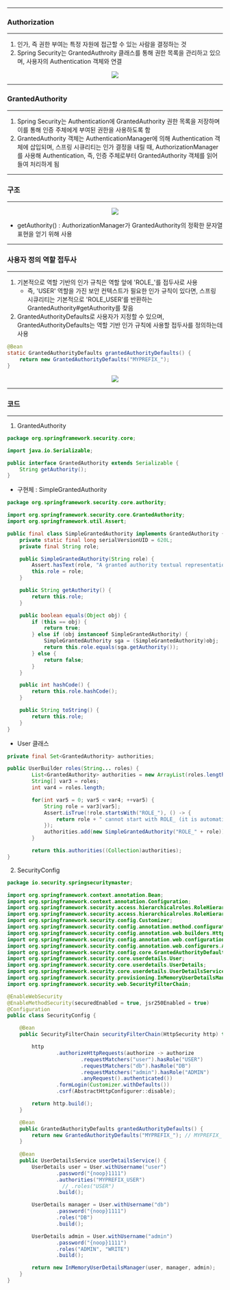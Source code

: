-----
### Authorization
-----
1. 인가, 즉 권한 부여는 특정 자원에 접근할 수 있는 사람을 결정하는 것
2. Spring Security는 GrantedAuthroity 클래스를 통해 권한 목록을 관리하고 있으며, 사용자의 Authentication 객체와 연결
<div align="center">
<img src="https://github.com/user-attachments/assets/9cff80be-e2b2-4d46-9e60-2e31d6eaf22d">
</div>

-----
### GrantedAuthority
-----
1. Spring Security는 Authentication에 GrantedAuthority 권한 목록을 저장하며 이를 통해 인증 주체에게 부여된 권한을 사용하도록 함
2. GrantedAuthority 객체는 AuthenticationManager에 의해 Authentication 객체에 삽입되며, 스프링 시큐리티는 인가 결정을 내릴 때, AuthorizationManager를 사용해 Authentication, 즉, 인증 주체로부터 GrantedAuthority 객체를 읽어들여 처리하게 됨

-----
### 구조
-----
<div align="center">
<img src="https://github.com/user-attachments/assets/4290e2b7-3891-4fe0-a83d-93c7db9b6f55">
</div>

  - getAuthority() : AuthorizationManager가 GrantedAuthority의 정확한 문자열 표현을 얻기 위해 사용

-----
### 사용자 정의 역할 접두사
-----
1. 기본적으로 역할 기반의 인가 규칙은 역할 앞에 'ROLE_'를 접두사로 사용
   - 즉, 'USER' 역할을 가진 보안 컨텍스트가 필요한 인가 규칙이 있다면, 스프링 시큐리티는 기본적으로 'ROLE_USER'를 반환하는 GrantedAuthority#getAuthority를 찾음
2. GrantedAuthorityDefaults로 사용자가 지정할 수 있으며, GrantedAuthorityDefaults는 역할 기반 인가 규칙에 사용할 접두사를 정의하는데 사용
```java
@Bean
static GrantedAuthorityDefaults grantedAuthorityDefaults() {
    return new GrantedAuthorityDefaults("MYPREFIX_");
}
```
<div align="center">
<img src="https://github.com/user-attachments/assets/1a7d1679-aa4b-413d-95a2-aeadc6636422">
</div>

-----
### 코드
-----
1. GrantedAuthority
```java
package org.springframework.security.core;

import java.io.Serializable;

public interface GrantedAuthority extends Serializable {
    String getAuthority();
}
```

  - 구현체 : SimpleGrantedAuthority
```java
package org.springframework.security.core.authority;

import org.springframework.security.core.GrantedAuthority;
import org.springframework.util.Assert;

public final class SimpleGrantedAuthority implements GrantedAuthority {
    private static final long serialVersionUID = 620L;
    private final String role;

    public SimpleGrantedAuthority(String role) {
        Assert.hasText(role, "A granted authority textual representation is required");
        this.role = role;
    }

    public String getAuthority() {
        return this.role;
    }

    public boolean equals(Object obj) {
        if (this == obj) {
            return true;
        } else if (obj instanceof SimpleGrantedAuthority) {
            SimpleGrantedAuthority sga = (SimpleGrantedAuthority)obj;
            return this.role.equals(sga.getAuthority());
        } else {
            return false;
        }
    }

    public int hashCode() {
        return this.role.hashCode();
    }

    public String toString() {
        return this.role;
    }
}
```

  - User 클래스
```java
private final Set<GrantedAuthority> authorities;

public UserBuilder roles(String... roles) {
        List<GrantedAuthority> authorities = new ArrayList(roles.length);
        String[] var3 = roles;
        int var4 = roles.length;

        for(int var5 = 0; var5 < var4; ++var5) {
            String role = var3[var5];
            Assert.isTrue(!role.startsWith("ROLE_"), () -> {
                return role + " cannot start with ROLE_ (it is automatically added)";
            });
            authorities.add(new SimpleGrantedAuthority("ROLE_" + role)); // SimpleGrantedAuthority 저장 (접두사가 ROLE_로 설정)
        }

        return this.authorities((Collection)authorities);
}
```

2. SecurityConfig
```java
package io.security.springsecuritymaster;

import org.springframework.context.annotation.Bean;
import org.springframework.context.annotation.Configuration;
import org.springframework.security.access.hierarchicalroles.RoleHierarchy;
import org.springframework.security.access.hierarchicalroles.RoleHierarchyImpl;
import org.springframework.security.config.Customizer;
import org.springframework.security.config.annotation.method.configuration.EnableMethodSecurity;
import org.springframework.security.config.annotation.web.builders.HttpSecurity;
import org.springframework.security.config.annotation.web.configuration.EnableWebSecurity;
import org.springframework.security.config.annotation.web.configurers.AbstractHttpConfigurer;
import org.springframework.security.config.core.GrantedAuthorityDefaults;
import org.springframework.security.core.userdetails.User;
import org.springframework.security.core.userdetails.UserDetails;
import org.springframework.security.core.userdetails.UserDetailsService;
import org.springframework.security.provisioning.InMemoryUserDetailsManager;
import org.springframework.security.web.SecurityFilterChain;

@EnableWebSecurity
@EnableMethodSecurity(securedEnabled = true, jsr250Enabled = true)
@Configuration
public class SecurityConfig {

    @Bean
    public SecurityFilterChain securityFilterChain(HttpSecurity http) throws Exception {

        http
                .authorizeHttpRequests(authorize -> authorize
                        .requestMatchers("user").hasRole("USER")
                        .requestMatchers("db").hasRole("DB")
                        .requestMatchers("admin").hasRole("ADMIN")
                        .anyRequest().authenticated())
                .formLogin(Customizer.withDefaults())
                .csrf(AbstractHttpConfigurer::disable);

        return http.build();
    }

    @Bean
    public GrantedAuthorityDefaults grantedAuthorityDefaults() {
        return new GrantedAuthorityDefaults("MYPREFIX_"); // MYPREFIX_ 접두사는 권한 규칙에만 적용 (사용자 권한 정보에 적용되지 않음)
    }
    
    @Bean
    public UserDetailsService userDetailsService() {
        UserDetails user = User.withUsername("user")
                .password("{noop}1111")
                .authorities("MYPREFIX_USER")
                  // .roles("USER")
                .build();

        UserDetails manager = User.withUsername("db")
                .password("{noop}1111")
                .roles("DB")
                .build();

        UserDetails admin = User.withUsername("admin")
                .password("{noop}1111")
                .roles("ADMIN", "WRITE")
                .build();

        return new InMemoryUserDetailsManager(user, manager, admin);
    }
}
```
